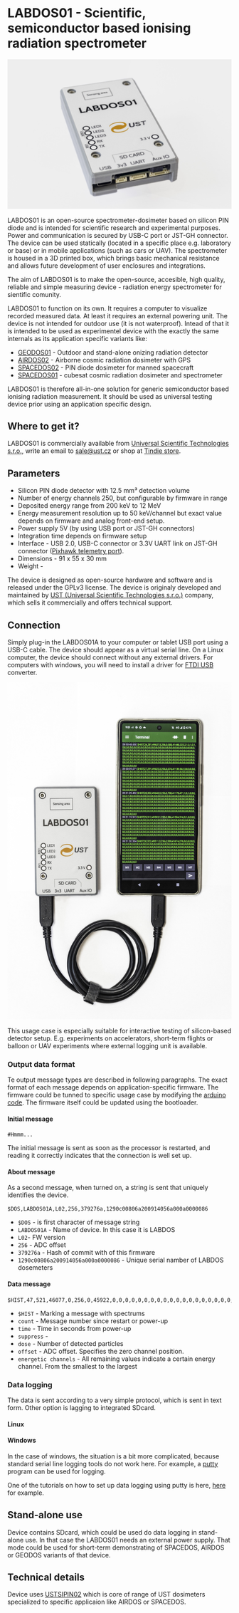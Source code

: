 # LABDOS01 - Scientific, semiconductor based ionising radiation spectrometer

![LABDOS01 back panel](/doc/LABDOS01.jpg "LABDOS01A on table")

LABDOS01 is an open-source spectrometer-dosimeter based on silicon PIN diode and is intended for scientific research and experimental purposes. Power and communication is secured by USB-C port or JST-GH connector. The device can be used statically (located in a specific place e.g. laboratory or base) or in mobile applications (such as cars or UAV). The spectrometer is housed in a 3D printed box, which brings basic mechanical resistance and allows future development of user enclosures and integrations. 

The aim of LABDOS01 is to make the open-source, accesible, high quality, reliable and simple measuring device - radiation energy spectrometer for sientific comunity. 

LABDOS01 to function on its own. It requires a computer to visualize recorded measured data. At least it requires an external powering unit. The device is not intended for outdoor use (it is not waterproof). 
Intead of that it is intended to be used as experimentel device with the exactly the same internals as its application specific variants like: 

 * [GEODOS01](https://github.com/UniversalScientificTechnologies/GEODOS01) - Outdoor and stand-alone onizing radiation detector
 * [AIRDOS02](https://github.com/UniversalScientificTechnologies/AIRDOS02) - Airborne cosmic radiation dosimeter with GPS
 * [SPACEDOS02](https://github.com/UniversalScientificTechnologies/SPACEDOS02) - PIN diode dosimeter for manned spacecraft 
 * [SPACEDOS01](https://github.com/UniversalScientificTechnologies/SPACEDOS01) - cubesat cosmic radiation dosimeter and spectrometer

LABDOS01 is therefore all-in-one solution for generic semiconductor based ionising radiation measurement. It should be used as universal testing device prior using an application specific design. 

## Where to get it?

LABDOS01 is commercially available from [Universal Scientific Technologies s.r.o.](https://www.ust.cz/), write an email to sale@ust.cz or shop at [Tindie store](https://www.tindie.com/products/ust/labdos01-open-source-laboratory-dosimeter/).

## Parameters

 * Silicon PIN diode detector with 12.5 mm³ detection volume
 * Number of energy channels 250, but configurable by firmware in range
 * Deposited energy range from 200 keV to 12 MeV
 * Energy measurement resolution up  to 50 keV/channel but exact value depends on firmware and analog front-end setup.
 * Power supply 5V (by using USB port or JST-GH connectors)
 * Integration time depends on firmware setup
 * Interface - USB 2.0, USB-C connector or 3.3V UART link on JST-GH connector ([Pixhawk telemetry port](https://github.com/pixhawk/Pixhawk-Standards/blob/master/DS-009%20Pixhawk%20Connector%20Standard.pdf)).
 * Dimensions - 91 x 55 x 30 mm
 * Weight - 


The device is designed as open-source hardware and software and is released under the GPLv3 license. The device is originaly developed and maintained by [UST (Universal Scientific Technologies s.r.o.)](www.ust.cz) company, which sells it commercially and offers technical support.

## Connection

Simply plug-in the LABDOS01A to your computer or tablet USB port using a USB-C cable. The device should appear as a virtual serial line. On a Linux computer, the device should connect without any external drivers. For computers with windows, you will need to install a driver for [FTDI USB](https://ftdichip.com/drivers/) converter.


![LABDOS01 smartphone connection](/doc/LABDOS01A_smartphone-tablet_connection.jpg
 "LABDOS01A connected to a smartphone")

This usage case is especially suitable for interactive testing of silicon-based detector setup. E.g. experiments on accelerators, short-term flights or balloon or UAV experiments where external logging unit is available. 

### Output data format

Te output message types are described in following paragraphs. The exact format of each message depends on application-specific firmware. The firmware could be tunned to specific usage case by modifying the [arduino code](https://github.com/UniversalScientificTechnologies/LABDOS01/tree/LABDOS01A/fw). The firmware itself could be updated using the bootloader. 

#### Initial message

```
#Hmmm...
```
The initial message is sent as soon as the processor is restarted, and reading it correctly indicates that the connection is well set up.

#### About message

As a second message, when turned on, a string is sent that uniquely identifies the device.

```
$DOS,LABDOS01A,L02,256,379276a,1290c00806a200914056a000a0000086
```
* `$DOS` - is first character of message string
* `LABDOS01A` - Name of device. In this case it is LABDOS
* `L02`- FW version
* `256` - ADC offset
* `379276a` - Hash of commit with of this firmware
* `1290c00806a200914056a000a0000086` - Unique serial namber of LABDOS dosemeters

#### Data message

```
$HIST,47,521,46077,0,256,0,45922,0,0,0,0,0,0,0,0,0,0,0,0,0,0,0,0,0,0,0,0,0,0,0,0,0,0,0,0,0,0,0,0,0,0,0,0,0,0,0,0,0,0,0,0,0,0,0,0,0,0,0,0,0,0,0,0,0,0,0,0,0,0,0,0,0,0,0,0,0,0,0,0,0,0,0,0,0,0,0,0,0,0,0,0,0,0,0,0,0,0,0,0,0,0,0,0,0,0,0,0,0,0,0,0,0,0,0,0,0,0,0,0,0,0,0,0,0,0,0,0,0,0,0,0,0,0,0,0,0,0,0,0,0,0,0,0,0,0,0,0,0,0,0,0,0,0,0,0,0,0,0,0,0,0,0,0,0,0,0,0,0,0,0,0,0,0,0,0,0,0,0,0,0,0,0,0,0,0,0,0,0,0,0,0,0,0,0,0,0,0,0,0,0,0,0,0,0,0,0,0,0,0,0,0,0,0,0,0,0,0,0,0,0,0,0,0,0,0,0,0,0,0,0,0,0,0,0,0,0,0,0,0,0,0,0,0,0,0,0,0,0,0,0,0,0,0,0,0,0,0
```

* `$HIST` - Marking a message with spectrums
* `count` - Message number since restart or power-up
* `time` - Time in seconds from power-up
* `suppress` - 
* `dose` - Number of detected particles
* `offset` - ADC offset. Specifies the zero channel position.
* `energetic channels` - All remaining values indicate a certain energy channel. From the smallest to the largest

### Data logging

The data is sent according to a very simple protocol, which is sent in text form. Other option is lagging to integrated SDcard. 

#### Linux


#### Windows

In the case of windows, the situation is a bit more complicated, because standard serial line logging tools do not work here. For example, a [putty](https://www.putty.org/) program can be used for logging.

One of the tutorials on how to set up data logging using putty is here, [here](https://my.kualo.com/knowledgebase/?kbcat=0&article=888) for example. 

## Stand-alone use
Device contains SDcard, which could be used do data logging in stand-alone use. In that case the LABDOS01 needs an external power supply. 
That mode could be used for short-term demonstrating of SPACEDOS, AIRDOS or GEODOS variants of that device.  

## Technical details
Device uses [USTSIPIN02](https://github.com/ust-modules/USTSIPIN02) which is core of range of UST dosimeters specialized to specific applicaion like AIRDOS or SPACEDOS. 
